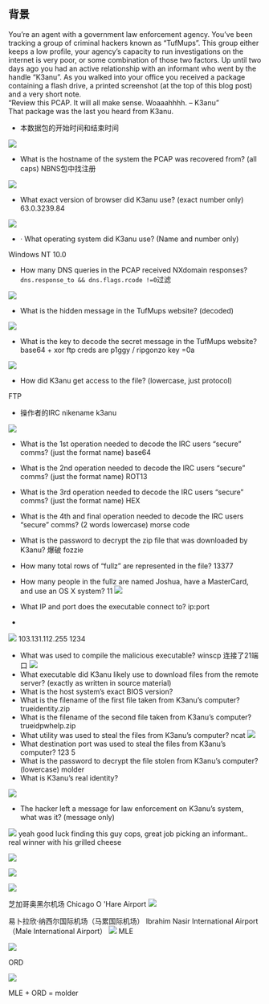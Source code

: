 ## 背景
You’re an agent with a government law enforcement agency. You’ve been tracking a group of criminal hackers known as “TufMups”. This group either keeps a low profile, your agency’s capacity to run investigations on the internet is very poor, or some combination of those two factors. Up until two days ago you had an active relationship with an informant who went by the handle “K3anu”. As you walked into your office you received a package containing a flash drive, a printed screenshot (at the top of this blog post) and a very short note.  
“Review this PCAP. It will all make sense. Woaaahhhh. – K3anu”  
That package was the last you heard from K3anu.

- 本数据包的开始时间和结束时间

![](attachments/Pasted%20image%2020230315101949.png)

- What is the hostname of the system the PCAP was recovered from? (all caps)
NBNS包中找注册

![](attachments/Pasted%20image%2020230315102326.png)

- What exact version of browser did K3anu use? (exact number only)
63.0.3239.84

![](attachments/Pasted%20image%2020230315094956.png)

- · What operating system did K3anu use? (Name and number only)

Windows NT 10.0

- How many DNS queries in the PCAP received NXdomain responses?
`dns.response_to && dns.flags.rcode !=0`过滤

![](attachments/Pasted%20image%2020230315102717.png)


-  What is the hidden message in the TufMups website? (decoded)

![](attachments/Pasted%20image%2020230315103019.png)

- What is the key to decode the secret message in the TufMups website?
base64 + xor
ftp creds are p1ggy / ripgonzo
key =0a

![](attachments/Pasted%20image%2020230315103346.png)

- How did K3anu get access to the file? (lowercase, just protocol)

FTP

- 操作者的IRC nikename
k3anu

![](attachments/Pasted%20image%2020230315100808.png)

- What is the 1st operation needed to decode the IRC users “secure” comms? (just the format name)
base64

- What is the 2nd operation needed to decode the IRC users “secure” comms? (just the format name)
ROT13

- What is the 3rd operation needed to decode the IRC users “secure” comms? (just the format name)
HEX
- What is the 4th and final operation needed to decode the IRC users “secure” comms? (2 words lowercase)
morse code

- What is the password to decrypt the zip file that was downloaded by K3anu?
爆破
fozzie
- How many total rows of “fullz” are represented in the file?
13377
- How many people in the fullz are named Joshua, have a MasterCard, and use an OS X system?
11
![](attachments/Pasted%20image%2020230315115602.png)

- What IP and port does the executable connect to? ip:port
- 
![](attachments/Pasted%20image%2020230315142327.png)
103.131.112.255 1234
- What was used to compile the malicious executable?
winscp
连接了21端口
![](attachments/Pasted%20image%2020230315142749.png)
- What executable did K3anu likely use to download files from the remote server? (exactly as written in source material)
- What is the host system’s exact BIOS version?
- What is the filename of the first file taken from K3anu’s computer?
trueidentity.zip
- What is the filename of the second file taken from K3anu’s computer?
trueidpwhelp.zip
- What utility was used to steal the files from K3anu’s computer?
ncat
![](attachments/Pasted%20image%2020230315143048.png)
- What destination port was used to steal the files from K3anu’s computer?
123 5
- What is the password to decrypt the file stolen from K3anu’s computer? (lowercase)
molder
- What is K3anu’s real identity?

![](attachments/Pasted%20image%2020230315144907.png)
- The hacker left a message for law enforcement on K3anu’s system, what was it? (message only)

![](attachments/Pasted%20image%2020230315144335.png)
yeah good luck finding this guy cops, great job picking an informant.. real winner with his grilled cheese


![](attachments/Pasted%20image%2020230315144821.png)

![](attachments/Pasted%20image%2020230315144827.png)

![](attachments/Pasted%20image%2020230315145641.png)

芝加哥奥黑尔机场
Chicago O 'Hare Airport
![](attachments/pic2.png)

易卜拉欣·纳西尔国际机场（马累国际机场）
Ibrahim Nasir International Airport（Male International Airport）
![](attachments/pic1.jpg)
MLE

![](attachments/Pasted%20image%2020230315150614.png)

ORD

![](attachments/Pasted%20image%2020230315150701.png)

MLE + ORD = molder
